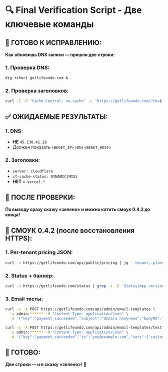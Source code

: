 # 🔍 Final Verification Script - Две ключевые команды

## **🎯 ГОТОВО К ИСПРАВЛЕНИЮ:**

**Как обновишь DNS записи — пришли две строки:**

### **1. Проверка DNS:**
```bash
dig +short getlifeundo.com A
```

### **2. Проверка заголовков:**
```bash
curl -I -H "Cache-Control: no-cache" -L "https://getlifeundo.com/?cb=$(date +%s)" | sed -n '1p;/^server:/Ip;/^cf-cache-status:/Ip;/^x-vercel/Ip'
```

## **✅ ОЖИДАЕМЫЕ РЕЗУЛЬТАТЫ:**

### **1. DNS:**
- **НЕ** `45.130.41.28`
- Должен показать `<BEGET_IP>` или `<BEGET_HOST>`

### **2. Заголовки:**
- `server: cloudflare`
- `cf-cache-status: DYNAMIC|MISS`
- **НЕТ** `x-vercel-*`

## **🚀 ПОСЛЕ ПРОВЕРКИ:**

**По выводу сразу скажу «зелено» и можно катить смоук 0.4.2 до конца!**

## **🧪 СМОУК 0.4.2 (после восстановления HTTPS):**

### **1. Per-tenant pricing JSON:**
```bash
curl -s https://getlifeundo.com/api/public/pricing | jq '.tenant,.plans[0]'
```

### **2. Status + баннер:**
```bash
curl -s https://getlifeundo.com/status | grep -i -E 'Status|App version'
```

### **3. Email тесты:**
```bash
curl -s -X POST https://getlifeundo.com/api/admin/email-templates \
  -u admin:****** -H "Content-Type: application/json" \
  -d '{"key":"payment_succeeded","subject":"Оплата получена","bodyMd":"**Спасибо, {{customer}}!** Платёж принят."}'

curl -s -X POST https://getlifeundo.com/api/admin/email-templates/test \
  -u admin:****** -H "Content-Type: application/json" \
  -d '{"key":"payment_succeeded","to":"you@example.com","vars":{"customer":"Иван"}}'
```

## **🎯 ГОТОВО:**

**Две строки — и я скажу «зелено»! 🚀**


